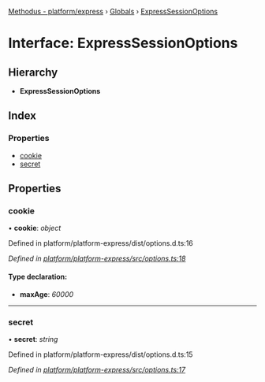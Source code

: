 [Methodus - platform/express](../README.md) › [Globals](../globals.md) › [ExpressSessionOptions](expresssessionoptions.md)

# Interface: ExpressSessionOptions

## Hierarchy

* **ExpressSessionOptions**

## Index

### Properties

* [cookie](expresssessionoptions.md#cookie)
* [secret](expresssessionoptions.md#secret)

## Properties

###  cookie

• **cookie**: *object*

Defined in platform/platform-express/dist/options.d.ts:16

*Defined in [platform/platform-express/src/options.ts:18](https://github.com/nodulusteam/methodus.dev/blob/58b1bce/modules/platform/platform-express/src/options.ts#L18)*

#### Type declaration:

* **maxAge**: *60000*

___

###  secret

• **secret**: *string*

Defined in platform/platform-express/dist/options.d.ts:15

*Defined in [platform/platform-express/src/options.ts:17](https://github.com/nodulusteam/methodus.dev/blob/58b1bce/modules/platform/platform-express/src/options.ts#L17)*
